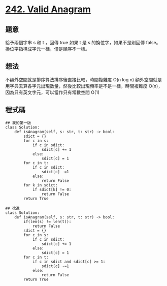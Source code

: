 # [242. Valid Anagram](https://leetcode.com/problems/valid-anagram/)

## 題意

給予兩個字串 s 和 t ，回傳 true 如果 t 是 s 的換位字，如果不是則回傳 false。  
換位字指構成字元一樣，僅是順序不一樣。

## 想法

不額外空間就是排序算法排序後直接比較，時間複雜度 O(n log n)
額外空間就是用字典去算各字元出現數量，然後比較出現頻率是不是一樣，時間複雜度 O(n)，因為只有英文字元，可以當作只有常數空間 O(1)

## 程式碼

```py3
## 我的第一版
class Solution:
    def isAnagram(self, s: str, t: str) -> bool:
        sdict = {}
        for c in s:
            if c in sdict:
                sdict[c] += 1
            else:
                sdict[c] = 1
        for c in t:
            if c in sdict:
                sdict[c] -=1
            else:
                return False
        for k in sdict:
            if sdict[k] != 0:
                return False
        return True

## 改進
class Solution:
    def isAnagram(self, s: str, t: str) -> bool:
        if(len(s) != len(t)):
            return False
        sdict = {}
        for c in s:
            if c in sdict:
                sdict[c] += 1
            else:
                sdict[c] = 1
        for c in t:
            if c in sdict and sdict[c] >= 1:
                sdict[c] -=1
            else:
                return False
        return True
```
